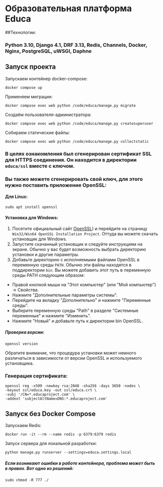 # Образовательная платформа Educa

##Технологии:
### Python 3.10, Django 4.1, DRF 3.13,  Redis, Channels, Docker, Nginx, PostgreSQL, uWSGI, Daphne

## Запуск проекта

Запускаем контейнер docker-compose:

```
docker compose up
```

Применяем миграции:

```
docker compose exec web python /code/educa/manage.py migrate
```

Создаём пользователя-администратора:

```
docker compose exec web python /code/educa/manage.py createsuperuser
```

Собираем статические файлы:

```
docker compose exec web python /code/educa/manage.py collectstatic
```

### В целях ознакомления был сгенерирован сертификат SSL для HTTPS соединения. Он находится в директории `educa/ssl` вместе с ключом.

### Вы также можете сгенерировать свой ключ, для этого нужно поставить приложение OpenSSL:

#### Для Linux:

```
sudo apt install openssl
```


#### Установка для Windows:

1. Посетите официальный сайт [OpenSSL](https://www.openssl.org/)) и перейдите на страницу `Win32/Win64 OpenSSL Installation Project`. Оттуда вы можете скачать установщик для Windows.
2. Запустите скачанный установщик и следуйте инструкциям на экране. Обычно у вас будет возможность выбрать директорию установки и другие параметры.
3. Добавьте директорию с исполняемыми файлами OpenSSL в переменную среды `PATH`. Обычно эти файлы находятся в поддиректории `bin`. Вы можете добавить этот путь в переменную среды PATH следующим образом:
- Правой кнопкой мыши на "Этот компьютер" (или "Мой компьютер") -> Свойства.
- Нажмите "Дополнительные параметры системы".
- Перейдите на вкладку "Дополнительно" и нажмите "Переменные среды".
- Выберите переменную среды "Path" в разделе "Системные переменные" и нажмите "Изменить".
- Нажмите "Новый" и добавьте путь к директории bin OpenSSL.

##### Проверка версии:

```
openssl version
```

Обратите внимание, что процедура установки может немного различаться в зависимости от версии OpenSSL и используемого установщика.
### Генерация сертификата:

```
openssl req -x509 -newkey rsa:2048 -sha256 -days 3650 -nodes \
-keyout ssl/educa.key -out ssl/educa.crt \
-subj '/CN=*.educaproject.com' \
-addext 'subjectAltName=DNS:*.educaproject.com'
```


## Запуск без Docker Compose

Запускаем Redis:

```
docker run -it --rm --name redis -p 6379:6379 redis
```

Запуск сервера для локальной разработки:

```
python manage.py runserver --settings=educa.settings.local
```


##### Если возникают ошибки в работе контейнера, проблема может быть в правах. Вот одно из решений:

```
sudo chmod -R 777 ./
```
